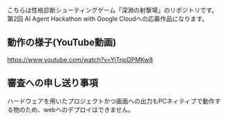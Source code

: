 こちらは性格診断シューティングゲーム「深淵の射撃場」のリポジトリです。
第2回 AI Agent Hackathon with Google Cloudへの応募作品になります。

## 動作の様子(YouTube動画)
https://www.youtube.com/watch?v=YjTnpDPMKw8

## 審査への申し送り事項
ハードウェアを用いたプロジェクトかつ画面への出力もPCネィティブで動作する物のため、webへのデプロイはできません。